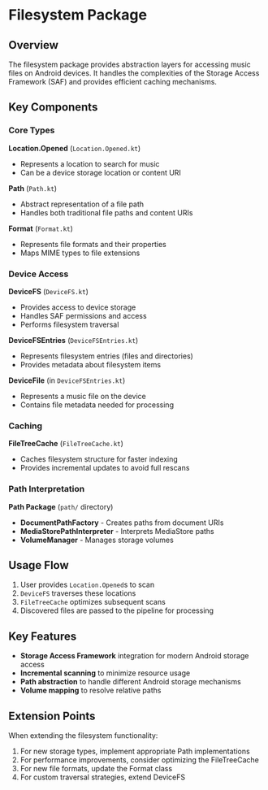 # Filesystem Package

## Overview

The filesystem package provides abstraction layers for accessing music files on Android devices. It handles the complexities of the Storage Access Framework (SAF) and provides efficient caching mechanisms.

## Key Components

### Core Types

**Location.Opened** (`Location.Opened.kt`)
- Represents a location to search for music
- Can be a device storage location or content URI

**Path** (`Path.kt`)
- Abstract representation of a file path
- Handles both traditional file paths and content URIs

**Format** (`Format.kt`)
- Represents file formats and their properties
- Maps MIME types to file extensions

### Device Access

**DeviceFS** (`DeviceFS.kt`)
- Provides access to device storage
- Handles SAF permissions and access
- Performs filesystem traversal

**DeviceFSEntries** (`DeviceFSEntries.kt`)
- Represents filesystem entries (files and directories)
- Provides metadata about filesystem items

**DeviceFile** (in `DeviceFSEntries.kt`)
- Represents a music file on the device
- Contains file metadata needed for processing

### Caching

**FileTreeCache** (`FileTreeCache.kt`)
- Caches filesystem structure for faster indexing
- Provides incremental updates to avoid full rescans

### Path Interpretation

**Path Package** (`path/` directory)
- **DocumentPathFactory** - Creates paths from document URIs
- **MediaStorePathInterpreter** - Interprets MediaStore paths
- **VolumeManager** - Manages storage volumes

## Usage Flow

1. User provides `Location.Opened`s to scan
2. `DeviceFS` traverses these locations
3. `FileTreeCache` optimizes subsequent scans
4. Discovered files are passed to the pipeline for processing

## Key Features

- **Storage Access Framework** integration for modern Android storage access
- **Incremental scanning** to minimize resource usage
- **Path abstraction** to handle different Android storage mechanisms
- **Volume mapping** to resolve relative paths

## Extension Points

When extending the filesystem functionality:

1. For new storage types, implement appropriate Path implementations
2. For performance improvements, consider optimizing the FileTreeCache
3. For new file formats, update the Format class
4. For custom traversal strategies, extend DeviceFS